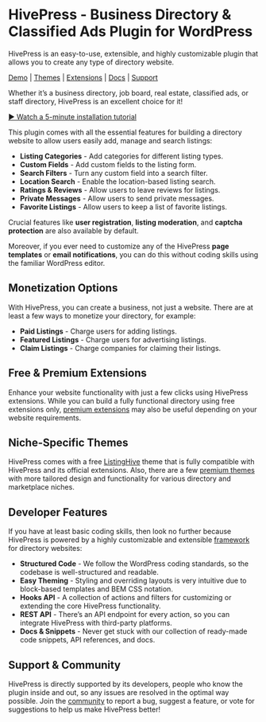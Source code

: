 # HivePress - Business Directory & Classified Ads Plugin for WordPress

HivePress is an easy-to-use, extensible, and highly customizable plugin that allows you to create any type of directory website.

[Demo](https://listinghive.hivepress.io/) | [Themes](https://hivepress.io/themes/?utm_medium=referral&utm_source=github.com) | [Extensions](https://hivepress.io/extensions/?utm_medium=referral&utm_source=github.com) | [Docs](https://help.hivepress.io/) | [Support](https://community.hivepress.io/)

Whether it’s a business directory, job board, real estate, classified ads, or staff directory, HivePress is an excellent choice for it!

[▶️ Watch a 5-minute installation tutorial](https://www.youtube.com/watch?v=-OzyG6vhR_o)

This plugin comes with all the essential features for building a directory website to allow users easily add, manage and search listings:

- **Listing Categories** - Add categories for different listing types.
- **Custom Fields** - Add custom fields to the listing form.
- **Search Filters** - Turn any custom field into a search filter.
- **Location Search** - Enable the location-based listing search.
- **Ratings & Reviews** - Allow users to leave reviews for listings.
- **Private Messages** - Allow users to send private messages.
- **Favorite Listings** - Allow users to keep a list of favorite listings.

Crucial features like **user registration**, **listing moderation**, and **captcha protection** are also available by default.

Moreover, if you ever need to customize any of the HivePress **page templates** or **email notifications**, you can do this without coding skills using the familiar WordPress editor.

## Monetization Options
With HivePress, you can create a business, not just a website. There are at least a few ways to monetize your directory, for example:

- **Paid Listings** - Charge users for adding listings.
- **Featured Listings** - Charge users for advertising listings.
- **Claim Listings** - Charge companies for claiming their listings.

## Free & Premium Extensions
Enhance your website functionality with just a few clicks using HivePress extensions. While you can build a fully functional directory using free extensions only, [premium extensions](https://hivepress.io/extensions/?utm_medium=referral&utm_source=github.com) may also be useful depending on your website requirements.

## Niche-Specific Themes
HivePress comes with a free [ListingHive](https://hivepress.io/themes/listinghive/?utm_medium=referral&utm_source=github.com) theme that is fully compatible with HivePress and its official extensions. Also, there are a few [premium themes](https://hivepress.io/themes/?utm_medium=referral&utm_source=github.com) with more tailored design and functionality for various directory and marketplace niches.

## Developer Features
If you have at least basic coding skills, then look no further because HivePress is powered by a highly customizable and extensible [framework](https://docs.hivepress.io/developer-docs/) for directory websites:

- **Structured Code** - We follow the WordPress coding standards, so the codebase is well-structured and readable.
- **Easy Theming** - Styling and overriding layouts is very intuitive due to block-based templates and BEM CSS notation.
- **Hooks API** - A collection of actions and filters for customizing or extending the core HivePress functionality.
- **REST API** - There’s an API endpoint for every action, so you can integrate HivePress with third-party platforms.
- **Docs & Snippets** - Never get stuck with our collection of ready-made code snippets, API references, and docs.

## Support & Community
HivePress is directly supported by its developers, people who know the plugin inside and out, so any issues are resolved in the optimal way possible. Join the [community](https://community.hivepress.io/) to report a bug, suggest a feature, or vote for suggestions to help us make HivePress better!